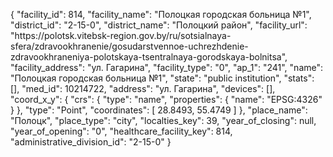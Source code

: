 {
    "facility_id": 814,
    "facility_name": "Полоцкая городская больница №1",
    "district_id": "2-15-0",
    "district_name": "Полоцкий район",
    "facility_url": "https:\/\/polotsk.vitebsk-region.gov.by\/ru\/sotsialnaya-sfera\/zdravookhranenie\/gosudarstvennoe-uchrezhdenie-zdravookhraneniya-polotskaya-tsentralnaya-gorodskaya-bolnitsa",
    "facility_address": "ул. Гагарина",
    "facility_type": "0",
    "ap_1": "241",
    "name": "Полоцкая городская больница №1",
    "state": "public institution",
    "stats": [],
    "med_id": 10214722,
    "address": "ул. Гагарина",
    "devices": [],
    "coord_x_y": {
        "crs": {
            "type": "name",
            "properties": {
                "name": "EPSG:4326"
            }
        },
        "type": "Point",
        "coordinates": [
            28.8493,
            55.4749
        ]
    },
    "place_name": "Полоцк",
    "place_type": "city",
    "localties_key": 39,
    "year_of_closing": null,
    "year_of_opening": "0",
    "healthcare_facility_key": 814,
    "administrative_division_id": "2-15-0"
}